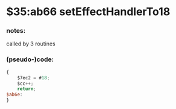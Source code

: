 ﻿
# $35:ab66 setEffectHandlerTo18



### notes:
called by 3 routines

### (pseudo-)code:
```js
{
	$7ec2 = #18;
	$cc++;
	return;
$ab6e:
}
```



